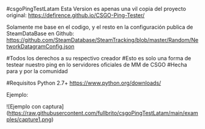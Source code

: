 #csgoPingTestLatam
Esta Version es apenas una vil copia del proyecto original:
https://defirence.github.io/CSGO-Ping-Tester/

Solamente me base en el codigo, y el resto en la configuración publica de SteamDataBase en Github:
https://github.com/SteamDatabase/SteamTracking/blob/master/Random/NetworkDatagramConfig.json

#Todos los derechos a su respectivo creador
#Esto es solo una forma de testear nuestro ping en lo servidores oficiales de MM de CSGO
#Hecha para y por la comunidad

#Requisitos 
Python 2.7+
https://www.python.org/downloads/

Ejemplo:

![Ejemplo con captura]
(https://raw.githubusercontent.com/fullbrito/csgoPingTestLatam/main/examples/capture1.png)
